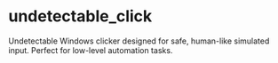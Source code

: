# undetectable_click
Undetectable Windows clicker designed for safe, human-like simulated input. Perfect for low-level automation tasks.
